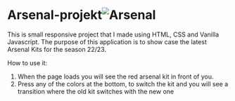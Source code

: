 # Arsenal-projekt![Arsenal](https://user-images.githubusercontent.com/62610254/182556669-2ed69eb7-2391-435c-9655-341094e471fe.jpg)

This is small responsive project that I made using HTML, CSS and Vanilla Javascript.
The purpose of this application is to show case the latest Arsenal Kits for the season 22/23.

How to use it:

1. When the page loads you will see the red arsenal kit in front of you.
2. Press any of the colors at the bottom, to switch the kit and you will see a transition where the old kit switches with the new one
